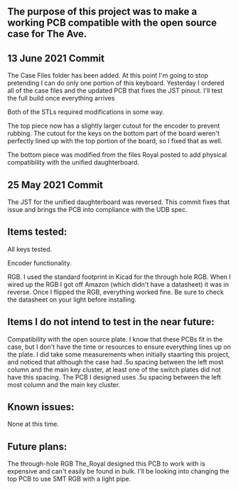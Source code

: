 ## The purpose of this project was to make a working PCB compatible with the open source case for The Ave.

## 13 June 2021 Commit
The Case Files folder has been added. At this point I'm going to stop pretending I can do only one portion of this keyboard. Yesterday I ordered all of the case files and the updated PCB that fixes the JST pinout. I'll test the full build once everything arrives

Both of the STLs required modifications in some way.

The top piece now has a slightly larger cutout for the encoder to prevent rubbing. The cutout for the keys on the bottom part of the board weren't perfectly lined up with the top portion of the board, so I fixed that as well.

The bottom piece was modified from the files Royal posted to add physical compatibility with the unified daughterboard.

## 25 May 2021 Commit
The JST for the unified daughterboard was reversed. This commit fixes that issue and brings the PCB into compliance with the UDB spec.

## Items tested:

All keys tested.

Encoder functionality.

RGB. I used the standard footprint in Kicad for the through hole RGB. When I wired up the RGB I got off Amazon (which didn't have a datasheet) it was in reverse. Once I flipped the RGB, everything worked fine. Be sure to check the datasheet on your light before installing.

## Items I do not intend to test in the near future:

Compatibility with the open source plate. I know that these PCBs fit in the case, but I don't have the time or resources to ensure everything lines up on the plate. I did take some measurements when initially staarting this project, and noticed that although the case had .5u spacing between the left most column and the main key cluster, at least one of the switch plates did not have this spacing. The PCB I designed uses .5u spacing between the left most column and the main key cluster.

## Known issues:

None at this time.

## Future plans:

The through-hole RGB The_Royal designed this PCB to work with is expensive and can't easily be found in bulk. I'll be looking into changing the top PCB to use SMT RGB with a light pipe.
